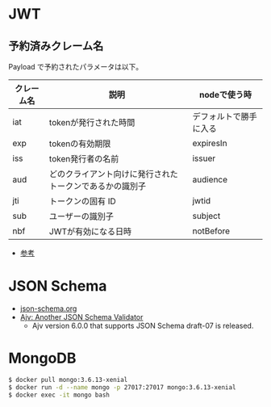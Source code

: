 # JWT

## 予約済みクレーム名

Payload で予約されたパラメータは以下。

|クレーム名|説明|nodeで使う時|
|---|---|---|
|iat|tokenが発行された時間|デフォルトで勝手に入る|
|exp|tokenの有効期限|expiresIn|
|iss|token発行者の名前|issuer|
|aud|どのクライアント向けに発行されたトークンであるかの識別子|audience|
|jti|トークンの固有 ID|jwtid|
|sub|ユーザーの識別子|subject|
|nbf|JWTが有効になる日時|notBefore|

- [参考](https://qiita.com/keitatata/items/fa89f007de21e286df17)

# JSON Schema

- [json-schema.org](https://json-schema.org/)
- [Ajv: Another JSON Schema Validator](https://github.com/epoberezkin/ajv)
    - Ajv version 6.0.0 that supports JSON Schema draft-07 is released.

# MongoDB

```bash
$ docker pull mongo:3.6.13-xenial
$ docker run -d --name mongo -p 27017:27017 mongo:3.6.13-xenial
$ docker exec -it mongo bash
```
